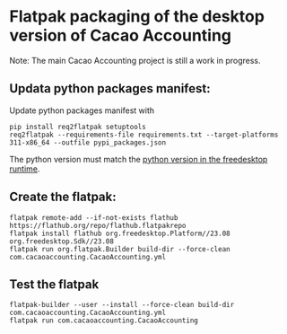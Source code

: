 # Flatpak packaging of the desktop version of Cacao Accounting

Note: The main Cacao Accounting project is still a work in progress.

## Updata python packages manifest:

Update python packages manifest with

```
pip install req2flatpak setuptools
req2flatpak --requirements-file requirements.txt --target-platforms 311-x86_64 --outfile pypi_packages.json
```

The python version must match the [python version in the freedesktop runtime](https://gitlab.com/freedesktop-sdk/freedesktop-sdk/-/blob/master/elements/components/python3.bst).

## Create the flatpak:

```
flatpak remote-add --if-not-exists flathub https://flathub.org/repo/flathub.flatpakrepo
flatpak install flathub org.freedesktop.Platform//23.08 org.freedesktop.Sdk//23.08
flatpak run org.flatpak.Builder build-dir --force-clean com.cacaoaccounting.CacaoAccounting.yml
```

## Test the flatpak

```
flatpak-builder --user --install --force-clean build-dir com.cacaoaccounting.CacaoAccounting.yml
flatpak run com.cacaoaccounting.CacaoAccounting
```
